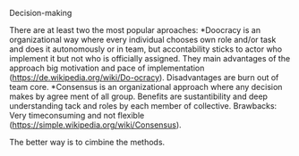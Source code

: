 Decision-making 

There are at least two the most popular aproaches:
*Doocracy is an organizational way where every individual chooses own role and/or task and does it autonomously or in team, but accontability sticks to actor who implement it but not who is officially assigned. They main advantages of the approach big motivation and pace of implementation (https://de.wikipedia.org/wiki/Do-ocracy). Disadvantages are burn out of team core.
*Consensus is an organizational approach where any decision makes by agree ment of all group. Benefits are sustantibility and deep understanding tack and roles by each member of collective. Brawbacks: Very timeconsuming and not flexible (https://simple.wikipedia.org/wiki/Consensus). 

The better way is to cimbine the methods.
